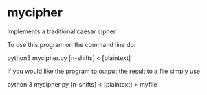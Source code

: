 # mycipher
Implements a traditional caesar cipher

To use this program on the command line do:

python3 mycipher.py [n-shifts] < [plaintext]

If you would like the program to output the result to a file simply use

python 3 mycipher.py [n-shifts] < [plaintext] > myfile

